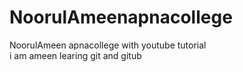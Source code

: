 # NoorulAmeenapnacollege
NoorulAmeen apnacollege with youtube tutorial
<br>
i am ameen 
learing git and gitub
